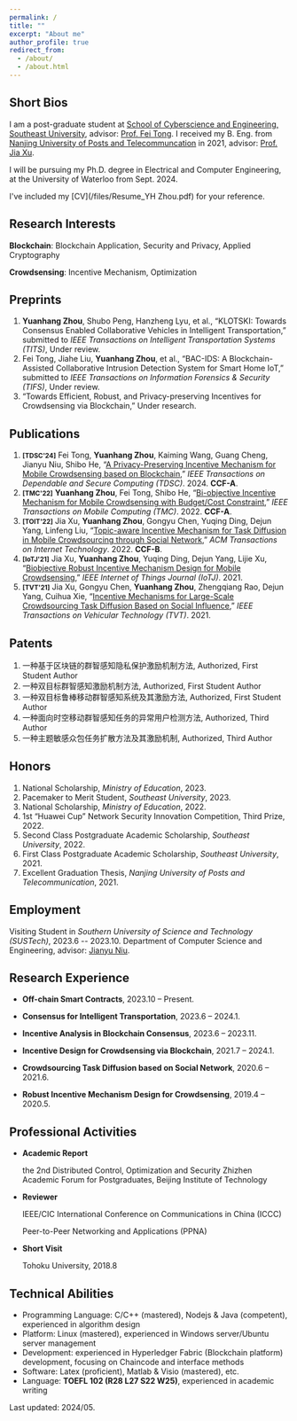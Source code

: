 ```yaml
---
permalink: /
title: ""
excerpt: "About me"
author_profile: true
redirect_from: 
  - /about/
  - /about.html
---
```


Short Bios
------
I am a post-graduate student at [School of Cyberscience and Engineering, Southeast University](https://cyber.seu.edu.cn/), advisor: [Prof. Fei Tong](https://unislab.gitee.io/tong/). I received my B. Eng. from [Nanjing University of Posts and Telecommuncation](http://www.njupt.edu.cn/) in 2021, advisor: [Prof. Jia Xu](https://xujia-njupt.github.io/xujia.github.io/). 

I will be pursuing my Ph.D. degree in Electrical and Computer Engineering, at the University of Waterloo from Sept. 2024.

I've included my [CV](/files/Resume_YH Zhou.pdf) for your reference.

Research Interests
------
**Blockchain**: Blockchain Application, Security and Privacy, Applied Cryptography

**Crowdsensing**: Incentive Mechanism, Optimization

Preprints
------
1. **Yuanhang Zhou**, Shubo Peng, Hanzheng Lyu, et al., “KLOTSKI: Towards Consensus Enabled Collaborative Vehicles in Intelligent Transportation,” submitted to *IEEE Transactions on Intelligent Transportation Systems (TITS)*, Under review.
1. Fei Tong, Jiahe Liu, **Yuanhang Zhou**, et al., “BAC-IDS: A Blockchain-Assisted Collaborative Intrusion Detection System for Smart Home IoT,” submitted to *IEEE Transactions on Information Forensics & Security (TIFS)*, Under review.
1. “Towards Efficient, Robust, and Privacy-preserving Incentives for Crowdsensing via Blockchain,” Under research.

Publications
------
1. **<small>[TDSC'24]</small>** Fei Tong, **Yuanhang Zhou**, Kaiming Wang, Guang Cheng, Jianyu Niu, Shibo He, “[A Privacy-Preserving Incentive Mechanism for Mobile Crowdsensing based on Blockchain](https://ieeexplore.ieee.org/document/10443590),” *IEEE Transactions on Dependable and Secure Computing (TDSC)*. 2024. **CCF-A**.
1. **<small>[TMC'22]</small>** **Yuanhang Zhou**, Fei Tong, Shibo He, “[Bi-objective Incentive Mechanism for Mobile Crowdsensing with Budget/Cost Constraint](https://ieeexplore.ieee.org/abstract/document/9992184),” *IEEE Transactions on Mobile Computing (TMC)*. 2022. **CCF-A**.
1. **<small>[TOIT'22]</small>** Jia Xu, **Yuanhang Zhou**, Gongyu Chen, Yuqing Ding, Dejun Yang, Linfeng Liu, “[Topic-aware Incentive Mechanism for Task Diffusion in Mobile Crowdsourcing through Social Network](https://dl.acm.org/doi/abs/10.1145/3487580),” *ACM Transactions on Internet Technology*. 2022. **CCF-B**.
1. **<small>[IoTJ'21]</small>** Jia Xu, **Yuanhang Zhou**, Yuqing Ding, Dejun Yang, Lijie Xu, “[Biobjective Robust Incentive Mechanism Design for Mobile Crowdsensing](https://ieeexplore.ieee.org/abstract/document/9403382),” *IEEE Internet of Things Journal (IoTJ)*. 2021.
1. **<small>[TVT'21]</small>** Jia Xu, Gongyu Chen, **Yuanhang Zhou**, Zhengqiang Rao, Dejun Yang, Cuihua Xie, “[Incentive Mechanisms for Large-Scale Crowdsourcing Task Diffusion Based on Social Influence](https://ieeexplore.ieee.org/abstract/document/9369101),” *IEEE Transactions on Vehicular Technology (TVT)*. 2021.

Patents
------
1. 一种基于区块链的群智感知隐私保护激励机制方法, Authorized, First Student Author
1. 一种双目标群智感知激励机制方法, Authorized, First Student Author 
1. 一种双目标鲁棒移动群智感知系统及其激励方法, Authorized, First Student Author
1. 一种面向时空移动群智感知任务的异常用户检测方法, Authorized, Third Author
1. 一种主题敏感众包任务扩散方法及其激励机制, Authorized, Third Author

Honors
------
1. National Scholarship, *Ministry of Education*, 2023.
1. Pacemaker to Merit Student, *Southeast University*, 2023. 
1. National Scholarship, *Ministry of Education*, 2022.
1. 1st “Huawei Cup” Network Security Innovation Competition, Third Prize, 2022.
1. Second Class Postgraduate Academic Scholarship, *Southeast University*, 2022.
1. First Class Postgraduate Academic Scholarship, *Southeast University*, 2021.
1. Excellent Graduation Thesis, *Nanjing University of Posts and Telecommunication*, 2021.

Employment
------
Visiting Student in *Southern University of Science and Technology (SUSTech)*, 2023.6 -- 2023.10.
Department of Computer Science and Engineering, advisor: [Jianyu Niu](https://jianyu-niu.github.io/).

Research Experience
------
* **Off-chain Smart Contracts**, 2023.10 – Present.
  
* **Consensus for Intelligent Transportation**, 2023.6 – 2024.1.
  
* **Incentive Analysis in Blockchain Consensus**, 2023.6 – 2023.11.
  
* **Incentive Design for Crowdsensing via Blockchain**, 2021.7 – 2024.1.
  
* **Crowdsourcing Task Diffusion based on Social Network**, 2020.6 – 2021.6.
  
* **Robust Incentive Mechanism Design for Crowdsensing**, 2019.4 – 2020.5.

Professional Activities
-----
* **Academic Report**

  the 2nd Distributed Control, Optimization and Security Zhizhen Academic Forum for Postgraduates, Beijing Institute of Technology

* **Reviewer**

  IEEE/CIC International Conference on Communications in China (ICCC)
  
  Peer-to-Peer Networking and Applications (PPNA)

* **Short Visit**

  Tohoku University, 2018.8

Technical Abilities
-----
* Programming Language: C/C++ (mastered), Nodejs & Java (competent), experienced in algorithm design
* Platform: Linux (mastered), experienced in Windows server/Ubuntu server management
* Development: experienced in Hyperledger Fabric (Blockchain platform) development, focusing on Chaincode and interface methods
* Software: Latex (proficient), Matlab & Visio (mastered), etc.
* Language: **TOEFL 102 (R28 L27 S22 W25)**, experienced in academic writing

 
Last updated: 2024/05.
